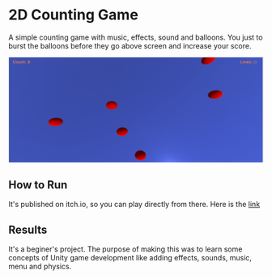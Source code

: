# 2D Counting Game

A simple counting game with music, effects, sound and balloons. You just to burst the balloons before they go above screen and increase your score.

![GamePlay](Assets/play1.png)

## How to Run

It's published on itch.io, so you can play directly from there. Here is the [link](https://dsmeena.itch.io/balon-burst)

## Results

It's a beginer's project. The purpose of making this was to learn some concepts of Unity game development like adding effects, sounds, music, menu and physics.